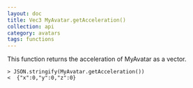 ```yaml
---
layout: doc
title: Vec3 MyAvatar.getAcceleration()
collection: api
category: avatars
tags: functions
---
```


This function returns the acceleration of MyAvatar as a vector.

```
> JSON.stringify(MyAvatar.getAcceleration())
<  {"x":0,"y":0,"z":0}
```
